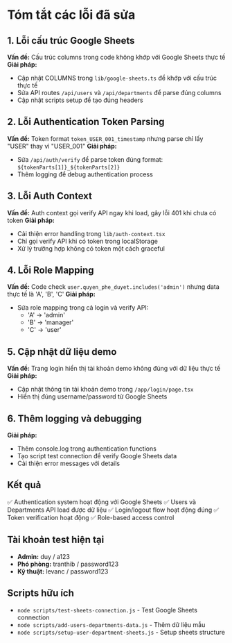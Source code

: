 # Tóm tắt các lỗi đã sửa

## 1. Lỗi cấu trúc Google Sheets
**Vấn đề:** Cấu trúc columns trong code không khớp với Google Sheets thực tế
**Giải pháp:**
- Cập nhật COLUMNS trong `lib/google-sheets.ts` để khớp với cấu trúc thực tế
- Sửa API routes `/api/users` và `/api/departments` để parse đúng columns
- Cập nhật scripts setup để tạo đúng headers

## 2. Lỗi Authentication Token Parsing
**Vấn đề:** Token format `token_USER_001_timestamp` nhưng parse chỉ lấy "USER" thay vì "USER_001"
**Giải pháp:**
- Sửa `/api/auth/verify` để parse token đúng format: `${tokenParts[1]}_${tokenParts[2]}`
- Thêm logging để debug authentication process

## 3. Lỗi Auth Context
**Vấn đề:** Auth context gọi verify API ngay khi load, gây lỗi 401 khi chưa có token
**Giải pháp:**
- Cải thiện error handling trong `lib/auth-context.tsx`
- Chỉ gọi verify API khi có token trong localStorage
- Xử lý trường hợp không có token một cách graceful

## 4. Lỗi Role Mapping
**Vấn đề:** Code check `user.quyen_phe_duyet.includes('admin')` nhưng data thực tế là 'A', 'B', 'C'
**Giải pháp:**
- Sửa role mapping trong cả login và verify API:
  - 'A' → 'admin'
  - 'B' → 'manager' 
  - 'C' → 'user'

## 5. Cập nhật dữ liệu demo
**Vấn đề:** Trang login hiển thị tài khoản demo không đúng với dữ liệu thực tế
**Giải pháp:**
- Cập nhật thông tin tài khoản demo trong `/app/login/page.tsx`
- Hiển thị đúng username/password từ Google Sheets

## 6. Thêm logging và debugging
**Giải pháp:**
- Thêm console.log trong authentication functions
- Tạo script test connection để verify Google Sheets data
- Cải thiện error messages với details

## Kết quả
✅ Authentication system hoạt động với Google Sheets
✅ Users và Departments API load được dữ liệu
✅ Login/logout flow hoạt động đúng
✅ Token verification hoạt động
✅ Role-based access control

## Tài khoản test hiện tại
- **Admin:** duy / a123
- **Phó phòng:** tranthib / password123  
- **Kỹ thuật:** levanc / password123

## Scripts hữu ích
- `node scripts/test-sheets-connection.js` - Test Google Sheets connection
- `node scripts/add-users-departments-data.js` - Thêm dữ liệu mẫu
- `node scripts/setup-user-department-sheets.js` - Setup sheets structure